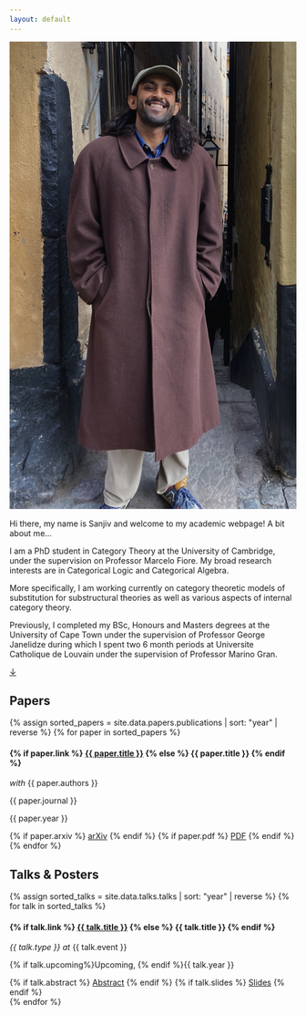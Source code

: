 ```yaml
---
layout: default
---
```


<!-- About Me -->
<section id="about" class="about-section">
  <div class="about-content">
    <div class="about-image">
      <img src="assets/img/profile_pic.jpg" alt="Profile Image">
    </div>
    <div class="about-text">
      <p> Hi there, my name is Sanjiv and welcome to my academic webpage! A bit about me...</p>
      <p>
      I am a PhD student in Category Theory at the University of Cambridge, under the supervision on Professor Marcelo Fiore. My broad research interests are in Categorical Logic and Categorical Algebra.
      </p>
      <p>
      More specifically, I am working currently on category theoretic models of substitution for substructural theories as well as various aspects of internal category theory.
      </p>
      <p>
      Previously, I completed my BSc, Honours and Masters degrees at the University of Cape Town under the supervision of Professor George Janelidze during which I spent two 6 month periods at Universite Catholique de Louvain under the supervision of Professor Marino Gran.
      </p>
    </div>
  </div>
  <div class="scroll-down">
  <a class="card" href="#papers" aria-label="Scroll to Papers section">
    ↓
  </a>
</div>
</section>

<!-- Papers -->
<section id="papers" class="papers-section">
  <div class="papers-container section-container">
    <h2 class="section-title card">Papers</h2>
    <div class="card-list">
    {% assign sorted_papers = site.data.papers.publications | sort: "year" | reverse %}
    {% for paper in sorted_papers %}
      <div class="paper-entry card">
        <h4 class="paper-title">
          {% if paper.link %}
            <a href="{{ paper.link }}" target="_blank">{{ paper.title }}</a>
          {% else %}
            {{ paper.title }}
          {% endif %}
        </h4>
        <p class="paper-details"> <em>with</em> {{ paper.authors }}</p>
        <p class="paper-journal">{{ paper.journal }}</p>
        <p class="paper-year">{{ paper.year }}</p>
        <div class="paper-links">
          {% if paper.arxiv %}
            <a class="btn" href="{{ paper.arxiv }}" target="_blank">arXiv</a>
          {% endif %}
          {% if paper.pdf %}
            <a class="btn" href="{{ paper.pdf }}" target="_blank">PDF</a>
          {% endif %}
        </div>
      </div>
    {% endfor %}
    </div>
  </div>
</section>

<!-- Talks & Posters -->
<section id="talks-posters" class="talks-section">
  <div class="talks-container section-container">
    <h2 class="section-title card">Talks & Posters</h2>
    <div class="card-list">
    {% assign sorted_talks = site.data.talks.talks | sort: "year" | reverse %}
    {% for talk in sorted_talks %}
      <div class="talk-entry card">
        <h4 class="talk-title">
          {% if talk.link %}
            <a href="{{ talk.link }}" target="_blank">{{ talk.title }}</a>
          {% else %}
            {{ talk.title }}
          {% endif %}
        </h4>
        <p class="talk-details">
          <em>{{ talk.type }} at</em> {{ talk.event }}
        </p>
        <p class="talk-year">{% if talk.upcoming%}Upcoming, {% endif %}{{ talk.year }}</p>
        <div class="talk-links">
          {% if talk.abstract %}
            <a class="btn" href="{{ talk.abstract }}" target="_blank" rel="noopener">Abstract</a>
          {% endif %}
          {% if talk.slides %}
            <a class="btn" href="{{ talk.slides }}" target="_blank" rel="noopener">Slides</a>
          {% endif %}
        </div>
      </div>
    {% endfor %}
    </div>
  </div>
</section>
